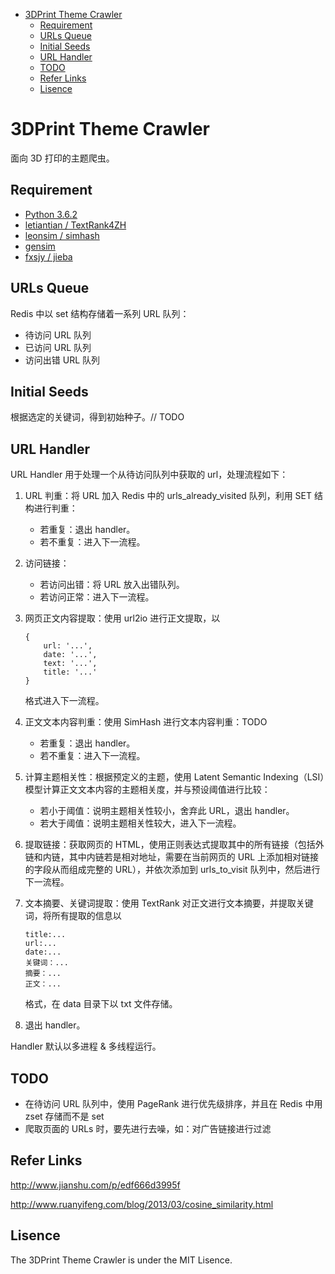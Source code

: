 - [3DPrint Theme Crawler](#3dprint-theme-crawler)
  - [Requirement](#requirement)
  - [URLs Queue](#urls-queue)
  - [Initial Seeds](#initial-seeds)
  - [URL Handler](#url-handler)
  - [TODO](#todo)
  - [Refer Links](#refer-links)
  - [Lisence](#lisence)

# 3DPrint Theme Crawler

面向 3D 打印的主题爬虫。

## Requirement

- [Python 3.6.2](https://docs.python.org/3/)
- [letiantian / TextRank4ZH](https://github.com/letiantian/TextRank4ZH)
- [leonsim / simhash](https://github.com/leonsim/simhash)
- [gensim](https://github.com/RaRe-Technologies/gensim)
- [fxsjy / jieba](https://github.com/fxsjy/jieba)

<!-- ## Work Flow

![image](http://otaivnlxc.bkt.clouddn.com/image/2017/12/image-1513270767647-d29yay1mbG93LnBuZw==.png) -->

## URLs Queue

Redis 中以 set 结构存储着一系列 URL 队列：

- 待访问 URL 队列
- 已访问 URL 队列
- 访问出错 URL 队列

## Initial Seeds

根据选定的关键词，得到初始种子。// TODO

## URL Handler

URL Handler 用于处理一个从待访问队列中获取的 url，处理流程如下：

<!-- 1. URL 判重：使用 Bloom Filter 根据 Redis 中的已访问队列和访问出错队列进行 URL 判重：
    - 若重复：退出 handler。
    - 若不重复：将 URL 与其 md5 签名组成键值对存入 Redis 的已访问队列，然后访问该 URL。 -->

1. URL 判重：将 URL 加入 Redis 中的 urls_already_visited 队列，利用 SET 结构进行判重：
    - 若重复：退出 handler。
    - 若不重复：进入下一流程。   

1. 访问链接：
    - 若访问出错：将 URL 放入出错队列。
    - 若访问正常：进入下一流程。 

1. 网页正文内容提取：使用 url2io 进行正文提取，以
    ```
    {
        url: '...',
        date: '...',
        text: '...', 
        title: '...'
    }
    ```
    格式进入下一流程。

1. 正文文本内容判重：使用 SimHash 进行文本内容判重：TODO
   - 若重复：退出 handler。
   - 若不重复：进入下一流程。

1. 计算主题相关性：根据预定义的主题，使用 Latent Semantic Indexing（LSI）模型计算正文文本内容的主题相关度，并与预设阈值进行比较：
    - 若小于阈值：说明主题相关性较小，舍弃此 URL，退出 handler。
    - 若大于阈值：说明主题相关性较大，进入下一流程。

1. 提取链接：获取网页的 HTML，使用正则表达式提取其中的所有链接（包括外链和内链，其中内链若是相对地址，需要在当前网页的 URL 上添加相对链接的字段从而组成完整的 URL），并依次添加到 urls_to_visit 队列中，然后进行下一流程。

1. 文本摘要、关键词提取：使用 TextRank 对正文进行文本摘要，并提取关键词，将所有提取的信息以
    ```
    title:...
    url:...
    date:...
    关键词：...
    摘要：...
    正文：...
    ```
    格式，在 data 目录下以 txt 文件存储。

1. 退出 handler。

Handler 默认以多进程 & 多线程运行。

<!-- ## Data Analyzer

Data Analyzer 用于从保存的 TXT 文件中分析数据，统计词频，得到结果，以柱状图呈现。 -->

## TODO

- 在待访问 URL 队列中，使用 PageRank 进行优先级排序，并且在 Redis 中用 zset 存储而不是 set
- 爬取页面的 URLs 时，要先进行去噪，如：对广告链接进行过滤

## Refer Links

http://www.jianshu.com/p/edf666d3995f

http://www.ruanyifeng.com/blog/2013/03/cosine_similarity.html

## Lisence

The 3DPrint Theme Crawler is under the MIT Lisence.